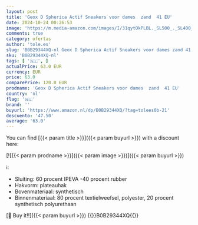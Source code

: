 ```yaml
---
layout: post
title: 'Geox D Spherica Actif Sneakers voor dames  zand  41 EU'
date: 2024-10-24 00:26:53
image: 'https://m.media-amazon.com/images/I/31qytOkPLBL._SL500_._SL400_.jpg'
comments: true
category: ofertas
author: 'tole.es'
slug: 'B0B29344XQ-nl Geox D Spherica Actif Sneakers voor dames zand 41 EU'
sku: 'B0B29344XQ-nl'
tags: [ '🇳🇱', ]
actualPrice: 63.0 EUR
currency: EUR
price: 63.0
comparePrice: 120.0 EUR
prodname: 'Geox D Spherica Actif Sneakers voor dames  zand  41 EU'
country: 'nl'
flag: '🇳🇱'
brand: ''
buyurl: 'https://www.amazon.nl/dp/B0B29344XQ/?tag=tolees0b-21'
descuento: '47.50'
average: '63.0'
---
```


You can find [{{< param title >}}]({{< param buyurl >}}) with a discount here:

[![{{< param prodname >}}]({{< param image >}})]({{< param buyurl >}})

ℹ️:

- Sluiting: 60 procent IPEVA -40 procent rubber
- Hakvorm: plateauhak
- Bovenmateriaal: synthetisch
- Binnenmateriaal: 80 procent textielweefsel, polyester, 20 procent synthetisch polyurethaan

[🛒 Buy it!!]({{< param buyurl >}})
{{<world>}}B0B29344XQ{{</world>}}
